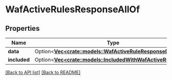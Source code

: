 # WafActiveRulesResponseAllOf

## Properties

Name | Type | Description | Notes
------------ | ------------- | ------------- | -------------
**data** | Option<[**Vec&lt;crate::models::WafActiveRuleResponseData&gt;**](WafActiveRuleResponseData.md)> |  | 
**included** | Option<[**Vec&lt;crate::models::IncludedWithWafActiveRuleItem&gt;**](IncludedWithWafActiveRuleItem.md)> |  | 

[[Back to API list]](../README.md#documentation-for-api-endpoints) [[Back to README]](../README.md)


